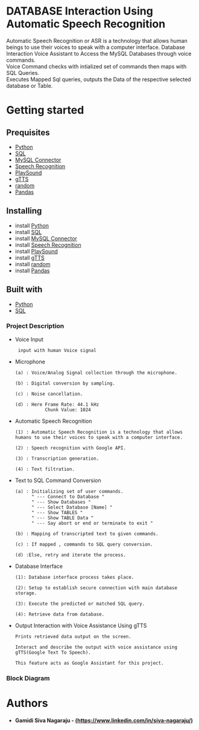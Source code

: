 # DATABASE Interaction Using Automatic Speech Recognition
Automatic Speech Recognition or ASR is a technology that allows human beings to use their voices to speak with a computer interface\.
Database Interaction Voice Assistant to Access the MySQL Databases through voice commands. <br />
Voice Command checks with intialized set of commands then maps with SQL Queries. <br />
Executes Mapped Sql queries, outputs the Data of the respective selected database or Table.

# Getting started

## Prequisites
* [Python](http://python.org)
* [SQL](https://www.mysql.com/) 
* [MySQL Connector](#)
* [Speech Recognition](#)
* [PlaySound](#)
* [gTTS](#)
* [random](#)
* [Pandas](#)

## Installing
* install [Python](http://python.org)
* install [SQL](https://www.mysql.com/) 
* install [MySQL Connector](#)
* install [Speech Recognition](#)
* install [PlaySound](#)
* install [gTTS](#)
* install [random](#)
* install [Pandas](#)
## Built with 
* [Python](http://python.org)
* [SQL](https://www.mysql.com/)

### Project Description

* Voice Input

       input with human Voice signal 
* Microphone 

      (a) : Voice/Analog Signal collection through the microphone.
      
      (b) : Digital conversion by sampling.
      
      (c) : Noise cancellation.
      
      (d) : Here Frame Rate: 44.1 kHz
                 Chunk Value: 1024

* Automatic Speech Recognition

      (1) : Automatic Speech Recognition is a technology that allows humans to use their voices to speak with a computer interface.
      
      (2) : Speech recognition with Google API.
      
      (3) : Transcription generation.
      
      (4) : Text filtration.
      
* Text to SQL Command Conversion

      (a) : Initializing set of user commands.
            " --- Connect to Database "
            " --- Show Databases "
            " --- Select Database [Name] "
            " --- Show TABLES "
            " --- Show TABLE Data "
            " --- Say abort or end or terminate to exit "
            
      (b) : Mapping of transcripted text to given commands.
      
      (c) : If mapped , commands to SQL query conversion.
      
      (d) :Else, retry and iterate the process.

* Database Interface

      (1): Database interface process takes place.

      (2): Setup to establish secure connection with main database storage.

      (3): Execute the predicted or matched SQL query.

      (4): Retrieve data from database.


* Output Interaction with Voice Assistance Using gTTS

      Prints retrieved data output on the screen.

      Interact and describe the output with voice assistance using gTTS(Google Text To Speech).

      This feature acts as Google Assistant for this project.
      
### Block Diagram 


# Authors
* #### Gamidi Siva Nagaraju - [(https://www.linkedin.com/in/siva-nagaraju/)](https://www.linkedin.com/in/siva-nagaraju/)

